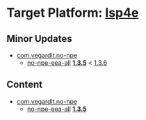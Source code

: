 # Target Platform: [lsp4e](https://raw.githubusercontent.com/eclipse-lsp4e/lsp4e/refs/heads/main/target-platforms/target-platform-latest/target-platform-latest.target)

## Minor Updates
 - [com.vegardit.no-npe](https://repo.maven.apache.org/maven2/com/vegardit/no-npe/)
    - [no-npe-eea-all](https://repo.maven.apache.org/maven2/com/vegardit/no-npe/no-npe-eea-all/) **[1.3.5](https://repo.maven.apache.org/maven2/com/vegardit/no-npe/no-npe-eea-all/1.3.5)** < [1.3.6](https://repo.maven.apache.org/maven2/com/vegardit/no-npe/no-npe-eea-all/1.3.6/)

## Content
 - [com.vegardit.no-npe](https://repo.maven.apache.org/maven2/com/vegardit/no-npe/)
    - [no-npe-eea-all](https://repo.maven.apache.org/maven2/com/vegardit/no-npe/no-npe-eea-all/) **[1.3.5](https://repo.maven.apache.org/maven2/com/vegardit/no-npe/no-npe-eea-all/1.3.5)**
